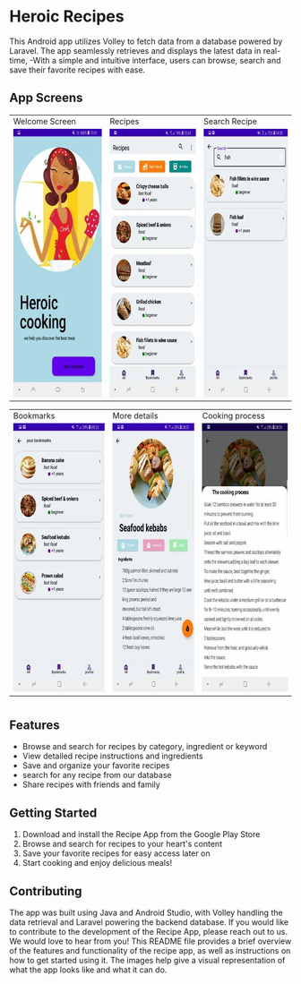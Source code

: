 # Heroic Recipes 

This Android app utilizes Volley to fetch data from a database powered by Laravel. The app seamlessly retrieves and 
displays the latest data in real-time, 
-With a simple and intuitive interface, users can browse, search and save their favorite recipes with ease.

## App Screens

<table>
  <tr>
    <td>Welcome Screen</td>
     <td>Recipes</td>
     <td>Search Recipe</td>
  </tr>
  <tr>
    <td><img src="screenshot/pic1.jpg" width=270 height=480></td>
    <td><img src="screenshot/pic2.jpg" width=270 height=480></td>
    <td><img src="screenshot/pic3.jpg" width=270 height=480></td>
  </tr>
 </table>

<table>

  <tr>
    <td>Bookmarks </td>
     <td>More details</td>
     <td>Cooking process</td>
  </tr>
  <tr>
    <td><img src="screenshot/pic4.jpg" width=270 height=480></td>
    <td><img src="screenshot/pic5.jpg" width=270 height=480></td>
    <td><img src="screenshot/pic6.jpg" width=270 height=480></td>
  </tr>
 </table>

#

## Features
- Browse and search for recipes by category, ingredient or keyword
- View detailed recipe instructions and ingredients
- Save and organize your favorite recipes
- search for any recipe from our database
- Share recipes with friends and family

## Getting Started
1. Download and install the Recipe App from the Google Play Store 
2. Browse and search for recipes to your heart's content
3. Save your favorite recipes for easy access later on
4. Start cooking and enjoy delicious meals!

## Contributing
The app was built using Java and Android Studio, with Volley handling the data retrieval and Laravel powering the backend database.
If you would like to contribute to the development of the Recipe App, please reach out to us. We would love to hear from you!
This README file provides a brief overview of the features and functionality of the recipe app, as well as instructions on how to get started using it. The images help give a visual representation of what the app looks like and what it can do.



